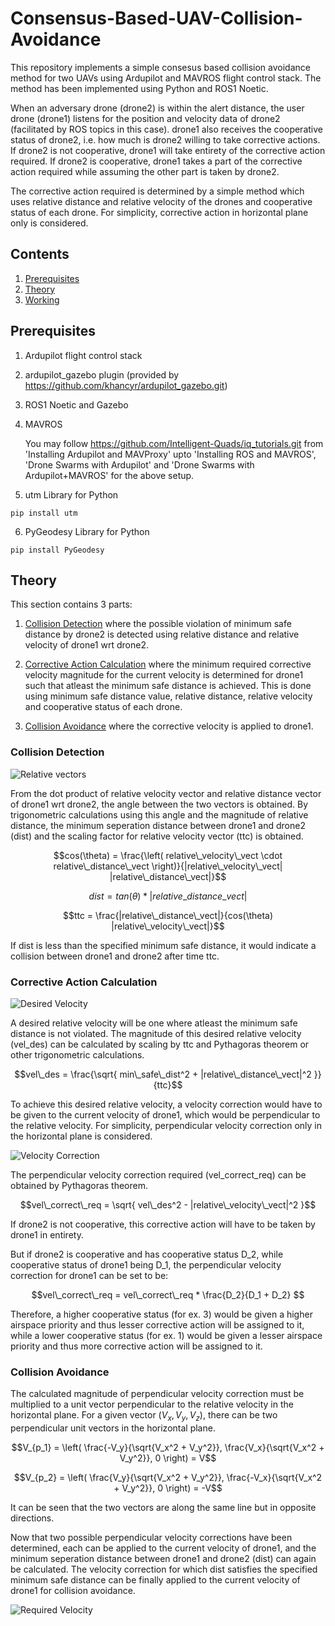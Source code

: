 # Consensus-Based-UAV-Collision-Avoidance
This repository implements a simple consesus based collision avoidance method for two UAVs using Ardupilot and MAVROS flight control stack. The method has been implemented using Python and ROS1 Noetic.

When an adversary drone (drone2) is within the alert distance, the user drone (drone1) listens for the position and velocity data of drone2 (facilitated by ROS topics in this case). drone1 also receives the cooperative status of drone2, i.e. how much is drone2 willing to take corrective actions. If drone2 is not cooperative, drone1 will take entirety of the corrective action required. If drone2 is cooperative, drone1 takes a part of the corrective action required while assuming the other part is taken by drone2. 

The corrective action required is determined by a simple method which uses relative distance and relative velocity of the drones and cooperative status of each drone. For simplicity, corrective action in horizontal plane only is considered.


## Contents

1. [Prerequisites](#prerequisites)
2. [Theory](#theory)
3. [Working](#working)

## Prerequisites
1. Ardupilot flight control stack
2. ardupilot_gazebo plugin (provided by https://github.com/khancyr/ardupilot_gazebo.git)
3. ROS1 Noetic and Gazebo
4. MAVROS

    You may follow https://github.com/Intelligent-Quads/iq_tutorials.git from 'Installing Ardupilot and MAVProxy' upto 'Installing ROS and MAVROS', 'Drone Swarms with Ardupilot' and 'Drone Swarms with Ardupilot+MAVROS' for the above setup.

5. utm Library for Python
```
pip install utm
```

6. PyGeodesy Library for Python
```
pip install PyGeodesy
```

## Theory
This section contains 3 parts:
1. [Collision Detection](#collision-detection) where the possible violation of minimum safe distance by drone2 is detected using relative distance and relative velocity of drone1 wrt drone2.
   
2. [Corrective Action Calculation](#corrective-action-calculation) where the minimum required corrective velocity magnitude for the current velocity is determined for drone1 such that atleast the minimum safe distance is achieved. This is done using minimum safe distance value, relative distance, relative velocity and cooperative status of each drone. 
   
3. [Collision Avoidance](#collision-avoidance) where the corrective velocity is applied to drone1.
   

### Collision Detection
![Relative vectors](https://github.com/user-attachments/assets/ed5862d2-4c99-4cae-8fd7-bd4fceb7bb13)

From the dot product of relative velocity vector and relative distance vector of drone1 wrt drone2, the angle between the two vectors is obtained. By trigonometric calculations using this angle and the magnitude of relative distance, the minimum seperation distance between drone1 and drone2 (dist) and the scaling factor for relative velocity vector (ttc) is obtained.  

```math
cos(\theta) = \frac{\left( relative\_velocity\_vect \cdot relative\_distance\_vect \right)}{|relative\_velocity\_vect| |relative\_distance\_vect|}
```
```math
dist = tan(\theta) * |relative\_distance\_vect|
```

```math
ttc = \frac{|relative\_distance\_vect|}{cos(\theta) |relative\_velocity\_vect|}
```

If dist is less than the specified minimum safe distance, it would indicate a collision between drone1 and drone2 after time ttc.


### Corrective Action Calculation
![Desired Velocity](https://github.com/user-attachments/assets/bea884ac-e22b-4bb1-93bb-7d31ff759e24)

A desired relative velocity will be one where atleast the minimum safe distance is not violated. The magnitude of this desired relative velocity (vel_des) can be calculated by scaling by ttc and Pythagoras theorem or other trigonometric calculations.  

```math
vel\_des = \frac{\sqrt{ min\_safe\_dist^2 + |relative\_distance\_vect|^2 }}{ttc}
```

To achieve this desired relative velocity, a velocity correction would have to be given to the current velocity of drone1, which would be perpendicular to the relative velocity. For simplicity, perpendicular velocity correction only in the horizontal plane is considered. 

![Velocity Correction](https://github.com/user-attachments/assets/501ddae9-d959-43a1-8ba1-f59fc8488227)

The perpendicular velocity correction required (vel_correct_req) can be obtained by Pythagoras theorem.

```math
vel\_correct\_req = \sqrt{ vel\_des^2 - |relative\_velocity\_vect|^2 }
```

If drone2 is not cooperative, this corrective action will have to be taken by drone1 in entirety. 

But if drone2 is cooperative and has cooperative status D_2, while cooperative status of drone1 being D_1, the perpendicular velocity correction for drone1 can be set to be:

```math
vel\_correct\_req = vel\_correct\_req * \frac{D_2}{D_1 + D_2} 
```

Therefore, a higher cooperative status (for ex. 3) would be given a higher airspace priority and thus lesser corrective action will be assigned to it, while a lower cooperative status (for ex. 1) would be given a lesser airspace priority and thus more corrective action will be assigned to it.


### Collision Avoidance
The calculated magnitude of perpendicular velocity correction must be multiplied to a unit vector perpendicular to the relative velocity in the horizontal plane. For a given vector $(V_x, V_y, V_z)$, there can be two perpendicular unit vectors in the horizontal plane. 

```math
V_{p_1} = \left( \frac{-V_y}{\sqrt{V_x^2 + V_y^2}}, \frac{V_x}{\sqrt{V_x^2 + V_y^2}}, 0 \right) = V
```

```math
V_{p_2} = \left( \frac{V_y}{\sqrt{V_x^2 + V_y^2}}, \frac{-V_x}{\sqrt{V_x^2 + V_y^2}}, 0 \right) = -V
```

It can be seen that the two vectors are along the same line but in opposite directions. 

Now that two possible perpendicular velocity corrections have been determined, each can be applied to the current velocity of drone1, and the minimum seperation distance between drone1 and drone2 (dist) can again be calculated. The velocity correction for which dist satisfies the specified minimum safe distance can be finally applied to the current velocity of drone1 for collision avoidance. 

![Required Velocity](https://github.com/user-attachments/assets/329a02d5-538d-4c1e-a3dd-4e1ebbc43675)
